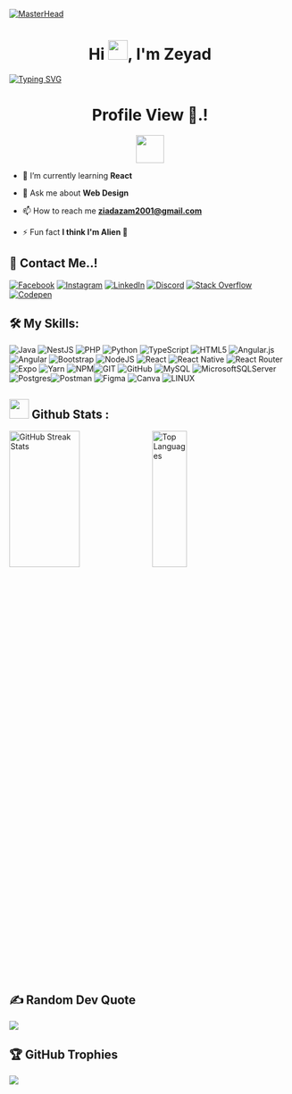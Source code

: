 [![MasterHead](https://gist.githubusercontent.com/MedRedha/fd8e2481bde2610c96b9aafde543879c/raw/88624e8d31c4295973dcb7c900dacf0edc0a6d99/coding.gif)](https://github.com/MedRedha)

<h1 align="center">Hi <img src="https://media.giphy.com/media/hvRJCLFzcasrR4ia7z/giphy.gif" width="35">, I'm Zeyad </h1>
<!--<img align ="right" width="400" src ="https://media.tenor.com/GfSX-u7VGM4AAAAC/coding.gif">-->

[![Typing SVG](https://readme-typing-svg.herokuapp.com?font=Architects+Daughter&color=FFD700&size=30&lines=Software+Engineer)](https://git.io/typing-svg)

<div align="center">

 <h1> Profile View 👀.!</h1> <img  align="center" height="50" src="https://profile-counter.glitch.me/ZeyadAzzam/count.svg">
</div>


- 🌱 I’m currently learning **React**

- 💬 Ask me about **Web Design**

- 📫 How to reach me **ziadazam2001@gmail.com**

- ⚡ Fun fact **I think I'm Alien 👀**

## 📩 <b> Contact Me..!</b> 
[![Facebook](https://img.shields.io/badge/Facebook-%231877F2.svg?logo=Facebook&logoColor=white)](https://facebook.com/ziad.obeidat.vip) [![Instagram](https://img.shields.io/badge/Instagram-%23E4405F.svg?logo=Instagram&logoColor=white)](https://instagram.com/zl7d_) [![LinkedIn](https://img.shields.io/badge/LinkedIn-%230077B5.svg?logo=linkedin&logoColor=white)](https://linkedin.com/in/zeyad-al-azzam) [![Discord](https://img.shields.io/badge/Discord-%237289DA.svg?logo=discord&logoColor=white)](https://discord.gg/merlin1) [![Stack Overflow](https://img.shields.io/badge/-Stackoverflow-FE7A16?logo=stack-overflow&logoColor=white)](https://stackoverflow.com/users/22688626) [![Codepen](https://img.shields.io/badge/Codepen-000000?style=for-the-badge&logo=codepen&logoColor=white)](https://codepen.io/@Zeyad-Al-Azzam) 


## 🛠️ My Skills:
![Java](https://img.shields.io/badge/java-%23ED8B00.svg?style=for-the-badge&logo=java&logoColor=white) ![NestJS](https://img.shields.io/badge/nestjs-%23E0234E.svg?style=for-the-badge&logo=nestjs&logoColor=white) ![PHP](https://img.shields.io/badge/php-%23777BB4.svg?style=for-the-badge&logo=php&logoColor=white) ![Python](https://img.shields.io/badge/python-3670A0?style=for-the-badge&logo=python&logoColor=ffdd54) ![TypeScript](https://img.shields.io/badge/typescript-%23007ACC.svg?style=for-the-badge&logo=typescript&logoColor=white) ![HTML5](https://img.shields.io/badge/html5-%23E34F26.svg?style=for-the-badge&logo=html5&logoColor=white) ![Angular.js](https://img.shields.io/badge/angular.js-%23E23237.svg?style=for-the-badge&logo=angularjs&logoColor=white) ![Angular](https://img.shields.io/badge/angular-%23DD0031.svg?style=for-the-badge&logo=angular&logoColor=white) ![Bootstrap](https://img.shields.io/badge/bootstrap-%23563D7C.svg?style=for-the-badge&logo=bootstrap&logoColor=white) ![NodeJS](https://img.shields.io/badge/node.js-6DA55F?style=for-the-badge&logo=node.js&logoColor=white) ![React](https://img.shields.io/badge/react-%2320232a.svg?style=for-the-badge&logo=react&logoColor=%2361DAFB)  ![React Native](https://img.shields.io/badge/react_native-%2320232a.svg?style=for-the-badge&logo=react&logoColor=%2361DAFB) ![React Router](https://img.shields.io/badge/React_Router-CA4245?style=for-the-badge&logo=react-router&logoColor=white)  ![Expo](https://img.shields.io/badge/expo-1C1E24?style=for-the-badge&logo=expo&logoColor=#D04A37) ![Yarn](https://img.shields.io/badge/yarn-%232C8EBB.svg?style=for-the-badge&logo=yarn&logoColor=white) ![NPM](https://img.shields.io/badge/NPM-%23000000.svg?style=for-the-badge&logo=npm&logoColor=white)![GIT](https://img.shields.io/badge/Git-fc6d26?style=for-the-badge&logo=git&logoColor=white) ![GitHub](https://img.shields.io/badge/GitHub-%23121011.svg?style=for-the-badge&logo=github&logoColor=white) ![MySQL](https://img.shields.io/badge/mysql-%2300f.svg?style=for-the-badge&logo=mysql&logoColor=white) ![MicrosoftSQLServer](https://img.shields.io/badge/Microsoft%20SQL%20Sever-CC2927?style=for-the-badge&logo=microsoft%20sql%20server&logoColor=white) ![Postgres](https://img.shields.io/badge/postgres-%23316192.svg?style=for-the-badge&logo=postgresql&logoColor=white)![Postman](https://img.shields.io/badge/Postman-FF6C37?style=for-the-badge&logo=postman&logoColor=white) 	![Figma](https://img.shields.io/badge/figma-%23F24E1E.svg?style=for-the-badge&logo=figma&logoColor=white) ![Canva](https://img.shields.io/badge/Canva-%2300C4CC.svg?style=for-the-badge&logo=Canva&logoColor=white)  ![LINUX](https://img.shields.io/badge/Linux-FCC624?style=for-the-badge&logo=linux&logoColor=black)
## <img src="https://media.giphy.com/media/iY8CRBdQXODJSCERIr/giphy.gif" width="35"><b> Github Stats </b>:
<!--![](https://github-readme-stats.vercel.app/api?username=ZeyadAzzam&theme=dark&hide_border=false&include_all_commits=false&count_private=false)-->
<div text-align: center;">
    <img src="https://github-readme-streak-stats.herokuapp.com/?user=zeyadazzam&theme=dark&hide_border=false" alt="GitHub Streak Stats" width="50%" height ="25%">
    <img src="https://github-readme-stats.vercel.app/api/top-langs/?username=ZeyadAzzam&theme=dark&hide_border=false&include_all_commits=false&count_private=false&layout=compact" alt="Top Languages" width="35%" height ="25%">
</div>


## ✍️ Random Dev Quote

 ![](https://quotes-github-readme.vercel.app/api?type=horizontal&theme=dark)
</div>

## 🏆 GitHub Trophies
![](https://github-profile-trophy.vercel.app/?username=ZeyadAzzam&theme=radical&no-frame=false&no-bg=true&margin-w=4)



